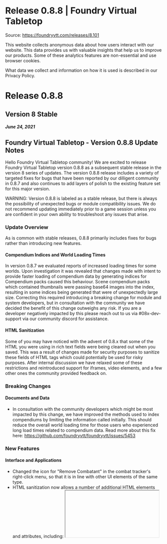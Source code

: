 # Release 0.8.8 | Foundry Virtual Tabletop

Source: https://foundryvtt.com/releases/8.101

This website collects anonymous data about how users interact with our website. This data provides us with 
        valuable insights that help us to improve our products. Some of these analytics features are non-essential 
        and use browser cookies.

What data we collect and information on how it is used is described in our 
        Privacy Policy.


# Release 0.8.8


## Version 8 Stable


##### June 24, 2021


## Foundry Virtual Tabletop - Version 0.8.8 Update Notes

Hello Foundry Virtual Tabletop community! We are excited to release Foundry Virtual Tabletop version 0.8.8 as a subsequent stable release in the version 8 series of updates. The version 0.8.8 release includes a variety of targeted fixes for bugs that have been reported by our dilligent community in 0.8.7 and also continues to add layers of polish to the existing feature set for this major version.

WARNING: Version 0.8.8 is labeled as a stable release, but there is always the possibility of unexpected bugs or module compatibility issues. We do not recommend updating immediately prior to a game session unless you are confident in your own ability to troubleshoot any issues that arise.


### Update Overview

As is common with stable releases, 0.8.8 primarily includes fixes for bugs rather than introducing new features.


#### Compendium Indices and World Loading Times

In version 0.8.7 we evaluated reports of increased loading times for some worlds. Upon investigation it was revealed that changes made with intent to provide faster loading of compendium data by generating indices for Compendium packs caused this behaviour. Scene compendium packs which contained thumbnails were passing base64 images into the index, resulting in some indices being generated that were of unexpectedly large size. Correcting this required introducing a breaking change for module and system developers, but in consultation with the community we have decided the benefit of this change outweighs any risk. If you are a developer negatively impacted by this please reach out to us via #08x-dev-support via our community discord for assistance.


#### HTML Sanitization

Some of you may have noticed with the advent of 0.8.x that some of the HTML you were using in rich text fields were being cleared out when you saved. This was a result of changes made for security purposes to sanitize these fields of HTML tags which could potentially be used for risky purposes. After internal discussion we have relaxed some of these restrictions and reintroduced support for iframes, video elements, and a few other ones the community provided feedback on.


### Breaking Changes


#### Documents and Data

- In consultation with the community developers which might be most impacted by this change, we have improved the methods used to index compendiums by limiting the information called initially. This should reduce the overall world loading time for those users who experienced long load times related to compendium data. Read more about this fix here: https://github.com/foundryvtt/foundryvtt/issues/5453


### New Features


#### Interface and Applications

- Changed the icon for "Remove Combatant" in the combat tracker's right-click menu, so that it is in line with other UI elements of the same type.
- HTML sanitization now allows a number of additional HTML elements and attributes, including: <iframe>,<audio>, <video> and more.

`<iframe>``<audio>``<video>`
#### Other Features

- Introduced a new serverside --demo mode which resets a World to it's pristine original state at a configurable interval. Read more about this feature here: https://github.com/foundryvtt/foundryvtt/issues/2780
- Agreement to the EULA now carries over to installations of older versions of the software.
- Added the ability for simple-peer to use a custom TURN server if configuration details are provided.

`--demo`
### API Improvements


#### Documents and Data

- isColorString should now only allow characters in the hexadecimal range.
- The documentation for Nested Tabs now indicates that a data-group should be used.
- Provided an internal migration for modules using the old 'systems' property that was renamed in 0.8.2.

`isColorString``data-group`
#### Interface and Applications

- Resolved instances where the folder type FilePicker was providing a nonfunctional upload field, and also added the ability to supply a valid FilePicker type to the FilePicker property when registering a setting, in place of filePicker: true. For more information, please refer to the official documentation here: https://foundryvtt.com/api/FilePicker.html
- Setting DocumentModificationContext.render to 'false' should now correctly prevent the re-render of the parent's sheet when updating Embedded Documents.
- Corrected an error which caused the /api/status user count to remain at 0 at all times.

`folder``FilePicker``FilePicker``FilePicker``filePicker: true``DocumentModificationContext.render``/api/status`
#### Documentation

- Added entries for the "alpha" and "lightAlpha" properties of TokenData.
- Added documentation for BasePlaylistSound.
- Updated documentation of FormDataExtended which was out of date and inaccurate.
- Markup within JSDoc should now be escaped when rendering on the docs page.

`TokenData``BasePlaylistSound``FormDataExtended`
### Bug Fixes


#### Documents and Data

- The DocumentData initialization process now corrects for issues which result from Documents which had previously saved an invalid (non-array) data structure for an embedded collection.

`DocumentData`
#### The Game Canvas

- Revealed fog of war should once again be saved for tokens with no dim or bright vision.
- SightLayer#loadFog no longer incorrectly constructs FogExploration documents from a hard coded core class.
- Corrected an issue which could result in an incorrect fog resolution, resulting in fog exploration data no longer saving.
- Fixed an error when removing doors from a scene which would create errors and phantom walls.
- Opening a door should now properly reveal fog of war without requiring a token to move first.
- Players with Draw permission should now be correctly permitted to draw without also needing Measured Template permissions first.

`SightLayer#loadFog``FogExploration`
#### Interface and Applications

- Fixed a permissions-based error which would cause worlds that have been placed in Safe Configuration to fail to launch.
- Corrected for an issue where the "Update All" method for packages could become stuck in a pending state.
- SimplePeer now gracefully handles users with no input device during setup.
- Compendium packs can once again be closed after editing their permissions.
- Compendium packs that are pending compaction on initial connection should no longer fail to query their index when clients connect.
- Scenes exported to a compendium with 'Merge by name' enabled should now correctly update their scene thumbnails.
- Corrected for an issue which allowed the placement of items on an actor in a locked compendium.
- The lock/unlock icon for packages should now be synced properly with its current state.
- The combat tracker should now increment and decrement time correctly when using nextRound() and previousRound().
- Initiative rolls from actor sheets that already have linked token in a combat tracker should now function as expected.
- Corrected an issue that could result in flags assigned to Rollable Tables to be lost as a result of 'diff' being set to 'true'.
- Journals should once again maintain separate Text / Image window dimensions as intended.
- Corrected the labels for buttons in the ambient sound configuration.

`nextRound()``previousRound()`
#### Dice System

- Additional spaces in inline rolls will no longer prevent journal entries from opening.
- replaceFormulaData now treats a missing value as 0.

`replaceFormulaData`
#### Other Fixes

- Fixed an issue which could cause password salts to fail to be created during migration.
- Migration to 0.8.7 should no longer double-hash passwords when the "resetKeys" option is set.
- Corrected an issue where a Playlist Track could become stuck in a pending state which would result in Audio Playlists tab failing to render its controls.
- Playing/stopping a number of playlist tracks should no longer cause additional tracks to stop playing.
- Corrected a bug that was causing 10+ minute long audio tracks not to loop properly.
- Ensured that the volume of local sounds properly update on token movement.
- Added a short timeout to process.exit to allow time for the logger to record Fatal errors.

`process.exit`